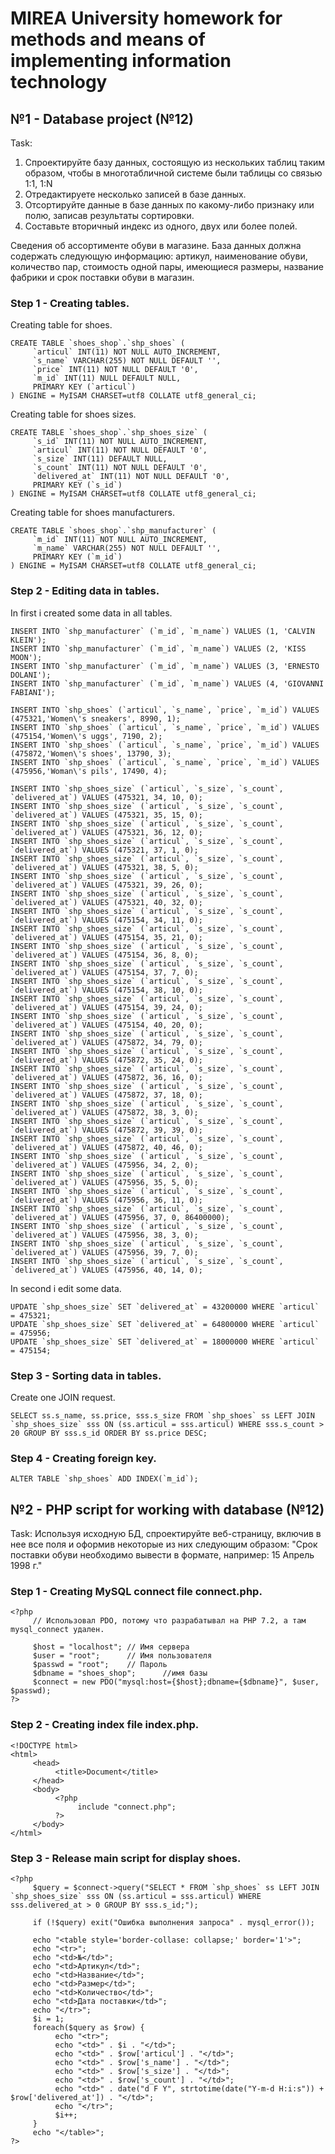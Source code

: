 # MIREA University homework for methods and means of implementing information technology

## №1 - Database project (№12)

Task:
1. Спроектируйте базу данных, состоящую из нескольких таблиц таким образом, чтобы в многотабличной системе были таблицы со связью 1:1, 1:N
2. Отредактируете несколько записей в базе данных.
3. Отсортируйте данные в базе данных по какому-либо признаку или полю, записав результаты сортировки.
4. Составьте вторичный индекс из одного, двух или более полей.

Сведения об ассортименте обуви в магазине. База данных должна содержать следующую информацию: артикул, наименование обуви, количество пар, стоимость одной пары, имеющиеся размеры, название фабрики и срок поставки обуви в магазин.

### Step 1 - Creating tables.

Creating table for shoes.
```
CREATE TABLE `shoes_shop`.`shp_shoes` (
     `articul` INT(11) NOT NULL AUTO_INCREMENT,
     `s_name` VARCHAR(255) NOT NULL DEFAULT '',
     `price` INT(11) NOT NULL DEFAULT '0',
     `m_id` INT(11) NULL DEFAULT NULL,
     PRIMARY KEY (`articul`)
) ENGINE = MyISAM CHARSET=utf8 COLLATE utf8_general_ci;
```

Creating table for shoes sizes.
```
CREATE TABLE `shoes_shop`.`shp_shoes_size` (
     `s_id` INT(11) NOT NULL AUTO_INCREMENT,
     `articul` INT(11) NOT NULL DEFAULT '0',
     `s_size` INT(11) DEFAULT NULL,
     `s_count` INT(11) NOT NULL DEFAULT '0',
     `delivered_at` INT(11) NOT NULL DEFAULT '0',
     PRIMARY KEY (`s_id`)
) ENGINE = MyISAM CHARSET=utf8 COLLATE utf8_general_ci;
```

Creating table for shoes manufacturers.
```
CREATE TABLE `shoes_shop`.`shp_manufacturer` (
     `m_id` INT(11) NOT NULL AUTO_INCREMENT,
     `m_name` VARCHAR(255) NOT NULL DEFAULT '',
     PRIMARY KEY (`m_id`)
) ENGINE = MyISAM CHARSET=utf8 COLLATE utf8_general_ci;
```

### Step 2 - Editing data in tables.

In first i created some data in all tables.
```
INSERT INTO `shp_manufacturer` (`m_id`, `m_name`) VALUES (1, 'CALVIN KLEIN');
INSERT INTO `shp_manufacturer` (`m_id`, `m_name`) VALUES (2, 'KISS MOON');
INSERT INTO `shp_manufacturer` (`m_id`, `m_name`) VALUES (3, 'ERNESTO DOLANI');
INSERT INTO `shp_manufacturer` (`m_id`, `m_name`) VALUES (4, 'GIOVANNI FABIANI');
```
```
INSERT INTO `shp_shoes` (`articul`, `s_name`, `price`, `m_id`) VALUES (475321,'Women\'s sneakers', 8990, 1);
INSERT INTO `shp_shoes` (`articul`, `s_name`, `price`, `m_id`) VALUES (475154,'Women\'s uggs', 7190, 2);
INSERT INTO `shp_shoes` (`articul`, `s_name`, `price`, `m_id`) VALUES (475872,'Women\'s shoes', 13790, 3);
INSERT INTO `shp_shoes` (`articul`, `s_name`, `price`, `m_id`) VALUES (475956,'Woman\'s pils', 17490, 4);
```
```
INSERT INTO `shp_shoes_size` (`articul`, `s_size`, `s_count`, `delivered_at`) VALUES (475321, 34, 10, 0);
INSERT INTO `shp_shoes_size` (`articul`, `s_size`, `s_count`, `delivered_at`) VALUES (475321, 35, 15, 0);
INSERT INTO `shp_shoes_size` (`articul`, `s_size`, `s_count`, `delivered_at`) VALUES (475321, 36, 12, 0);
INSERT INTO `shp_shoes_size` (`articul`, `s_size`, `s_count`, `delivered_at`) VALUES (475321, 37, 1, 0);
INSERT INTO `shp_shoes_size` (`articul`, `s_size`, `s_count`, `delivered_at`) VALUES (475321, 38, 5, 0);
INSERT INTO `shp_shoes_size` (`articul`, `s_size`, `s_count`, `delivered_at`) VALUES (475321, 39, 26, 0);
INSERT INTO `shp_shoes_size` (`articul`, `s_size`, `s_count`, `delivered_at`) VALUES (475321, 40, 32, 0);
INSERT INTO `shp_shoes_size` (`articul`, `s_size`, `s_count`, `delivered_at`) VALUES (475154, 34, 11, 0);
INSERT INTO `shp_shoes_size` (`articul`, `s_size`, `s_count`, `delivered_at`) VALUES (475154, 35, 21, 0);
INSERT INTO `shp_shoes_size` (`articul`, `s_size`, `s_count`, `delivered_at`) VALUES (475154, 36, 8, 0);
INSERT INTO `shp_shoes_size` (`articul`, `s_size`, `s_count`, `delivered_at`) VALUES (475154, 37, 7, 0);
INSERT INTO `shp_shoes_size` (`articul`, `s_size`, `s_count`, `delivered_at`) VALUES (475154, 38, 10, 0);
INSERT INTO `shp_shoes_size` (`articul`, `s_size`, `s_count`, `delivered_at`) VALUES (475154, 39, 24, 0);
INSERT INTO `shp_shoes_size` (`articul`, `s_size`, `s_count`, `delivered_at`) VALUES (475154, 40, 20, 0);
INSERT INTO `shp_shoes_size` (`articul`, `s_size`, `s_count`, `delivered_at`) VALUES (475872, 34, 79, 0);
INSERT INTO `shp_shoes_size` (`articul`, `s_size`, `s_count`, `delivered_at`) VALUES (475872, 35, 24, 0);
INSERT INTO `shp_shoes_size` (`articul`, `s_size`, `s_count`, `delivered_at`) VALUES (475872, 36, 16, 0);
INSERT INTO `shp_shoes_size` (`articul`, `s_size`, `s_count`, `delivered_at`) VALUES (475872, 37, 18, 0);
INSERT INTO `shp_shoes_size` (`articul`, `s_size`, `s_count`, `delivered_at`) VALUES (475872, 38, 3, 0);
INSERT INTO `shp_shoes_size` (`articul`, `s_size`, `s_count`, `delivered_at`) VALUES (475872, 39, 39, 0);
INSERT INTO `shp_shoes_size` (`articul`, `s_size`, `s_count`, `delivered_at`) VALUES (475872, 40, 46, 0);
INSERT INTO `shp_shoes_size` (`articul`, `s_size`, `s_count`, `delivered_at`) VALUES (475956, 34, 2, 0);
INSERT INTO `shp_shoes_size` (`articul`, `s_size`, `s_count`, `delivered_at`) VALUES (475956, 35, 5, 0);
INSERT INTO `shp_shoes_size` (`articul`, `s_size`, `s_count`, `delivered_at`) VALUES (475956, 36, 11, 0);
INSERT INTO `shp_shoes_size` (`articul`, `s_size`, `s_count`, `delivered_at`) VALUES (475956, 37, 0, 86400000);
INSERT INTO `shp_shoes_size` (`articul`, `s_size`, `s_count`, `delivered_at`) VALUES (475956, 38, 3, 0);
INSERT INTO `shp_shoes_size` (`articul`, `s_size`, `s_count`, `delivered_at`) VALUES (475956, 39, 7, 0);
INSERT INTO `shp_shoes_size` (`articul`, `s_size`, `s_count`, `delivered_at`) VALUES (475956, 40, 14, 0);
```

In second i edit some data.
```
UPDATE `shp_shoes_size` SET `delivered_at` = 43200000 WHERE `articul` = 475321;
UPDATE `shp_shoes_size` SET `delivered_at` = 64800000 WHERE `articul` = 475956;
UPDATE `shp_shoes_size` SET `delivered_at` = 18000000 WHERE `articul` = 475154;
```

### Step 3 - Sorting data in tables.

Create one JOIN request.
```
SELECT ss.s_name, ss.price, sss.s_size FROM `shp_shoes` ss LEFT JOIN `shp_shoes_size` sss ON (ss.articul = sss.articul) WHERE sss.s_count > 20 GROUP BY sss.s_id ORDER BY ss.price DESC;
```

### Step 4 - Creating foreign key.

```
ALTER TABLE `shp_shoes` ADD INDEX(`m_id`);
```

## №2 - PHP script for working with database (№12)

Task:
Используя исходную БД, спроектируйте веб-страницу, включив в нее все поля и оформив некоторые из них следующим образом:
"Срок поставки обуви необходимо вывести в формате, например: 15 Апрель 1998 г."

### Step 1 - Creating MySQL connect file connect.php.

```
<?php
     // Использовал PDO, потому что разрабатывал на PHP 7.2, а там mysql_connect удален.

     $host = "localhost"; // Имя сервера
     $user = "root";      // Имя пользователя
     $passwd = "root";    // Пароль
     $dbname = "shoes_shop";      //имя базы
     $connect = new PDO("mysql:host={$host};dbname={$dbname}", $user, $passwd);
?>
```

### Step 2 - Creating index file index.php.

```
<!DOCTYPE html>
<html>
     <head>
          <title>Document</title>
     </head>
     <body>
          <?php
               include "connect.php";
          ?>
     </body>
</html>
```

### Step 3 - Release main script for display shoes.

```
<?php
     $query = $connect->query("SELECT * FROM `shp_shoes` ss LEFT JOIN `shp_shoes_size` sss ON (ss.articul = sss.articul) WHERE sss.delivered_at > 0 GROUP BY sss.s_id;");

     if (!$query) exit("Ошибка выполнения запроса" . mysql_error());

     echo "<table style='border-collase: collapse;' border='1'>";
     echo "<tr>";
     echo "<td>№</td>";
     echo "<td>Артикул</td>";
     echo "<td>Название</td>";
     echo "<td>Размер</td>";
     echo "<td>Количество</td>";
     echo "<td>Дата поставки</td>";
     echo "</tr>";
     $i = 1;
     foreach($query as $row) {
          echo "<tr>";
          echo "<td>" . $i . "</td>";
          echo "<td>" . $row['articul'] . "</td>";
          echo "<td>" . $row['s_name'] . "</td>";
          echo "<td>" . $row['s_size'] . "</td>";
          echo "<td>" . $row['s_count'] . "</td>";
          echo "<td>" . date("d F Y", strtotime(date("Y-m-d H:i:s")) + $row['delivered_at']) . "</td>";
          echo "</tr>";
          $i++;
     }
     echo "</table>";
?>
```

